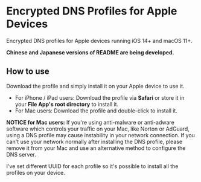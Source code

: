 # Encrypted DNS Profiles for Apple Devices

Encrypted DNS profiles for Apple devices running iOS 14+ and macOS 11+.

**Chinese and Japanese versions of README are being developed.**

## How to use

Download the profile and simply install it on your Apple device to use it.

- For iPhone / iPad users: Download the profile via **Safari** or store it in your **File App's root directory** to install it.
- For Mac users: Download the profile and double-click to install it. 

**NOTICE for Mac users:** If you're using anti-malware or anti-adware software which controls your traffic on your Mac, like Norton or AdGuard, using a DNS profile may cause instability in your network connection. If you can't use your network normally after installing the DNS profile, please remove it from your Mac and use an alternative method to configure the DNS server.

I've set different UUID for each profile so it's possible to install all the profiles on your device.

